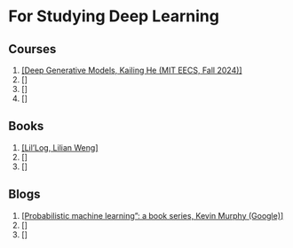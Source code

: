 # For Studying Deep Learning


## Courses
1. [[Deep Generative Models, Kailing He (MIT EECS, Fall 2024)]](https://mit-6s978.github.io/schedule.html)
2. [[]]()
3. [[]]()
4. [[]]()


## Books
1. [[Lil’Log, Lilian Weng]](https://lilianweng.github.io/)
2. [[]]()
3. [[]]()


## Blogs
1. [[Probabilistic machine learning”: a book series, Kevin Murphy (Google)]](https://probml.github.io/pml-book/)
2. [[]]()
3. [[]]()
   
